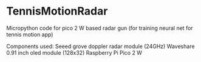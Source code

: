 # TennisMotionRadar
Micropython code for pico 2 W based radar gun 
(for training neural net for tennis motion app)

Components used:
Seeed grove doppler radar module (24GHz)
Waveshare 0.91 inch oled module (128x32)
Raspberry Pi Pico 2 W
